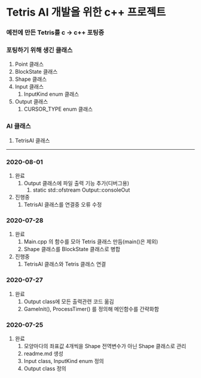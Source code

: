 # Tetris AI 개발을 위한 c++ 프로젝트

### 예전에 만든 Tetris를 c -> c++ 포팅중
### 포팅하기 위해 생긴 클래스

1. Point 클래스
1. BlockState 클래스
1. Shape 클래스
1. Input 클래스
    1. InputKind enum 클래스
1. Output 클래스
    1. CURSOR_TYPE enum 클래스

### AI 클래스

1. TetrisAI 클래스

<hr>

### 2020-08-01
1. 완료
    1. Output 클래스에 파일 출력 기능 추가(디버그용)
        1. static std::ofstream Output::consoleOut
1. 진행중
    1. TetrisAI 클래스를 연결중 오류 수정

### 2020-07-28
1. 완료
    1. Main.cpp 의 함수를 모아 Tetris 클래스 만듬(main()은 제외)
    1. Shape 클래스를 BlockState 클래스로 병합
1. 진행중
    1. TetrisAI 클래스와 Tetris 클래스 연결

### 2020-07-27
1. 완료
    1. Output class에 모든 출력관련 코드 옮김
    1. GameInit(), ProcessTimer() 를 정의해 메인함수를 간략화함

### 2020-07-25
1. 완료
    1. 모양마다의 좌표값 4개씩을 Shape 전역변수가 아닌 Shape 클래스로 관리
    1. readme.md 생성
    1. Input class, InputKind enum 정의
    1. Output class 정의